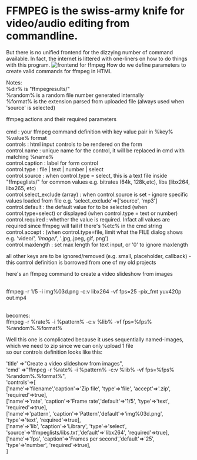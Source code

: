 # FFMPEG is the swiss-army knife for video/audio editing from commandline. 
But there is no unified frontend for the dizzying number of command available. In fact, the internet is littered with one-liners on how to do things with this program.
![frontend for ffmpeg](https://github.com/wilwad/frontend-for-ffmpeg/blob/main/ffmpeg2.png?raw=true)
How do we define parameters to create valid commands for ffmpeg in HTML <BR >
 
Notes: <BR >
%dir% is "ffmpegresults/"  <BR >
%random% is a random file number generated internally <BR >
%format% is the extension parsed from uploaded file (always used when 'source' is selected)  <BR >
 
ffmpeg actions and their required parameters <BR >  <BR >
cmd      : your ffmpeg command definition with key value pair in %key% %value% format <BR >
controls : html input controls to be rendered on the form <BR >
            control.name : unique name for the control, it will be replaced in cmd with matching %name% <BR >
            control.caption : label for form control <BR >
            control.type : file | text | number | select  <BR >
            control.source : when control.type = select, this is a text file inside "ffmpeglists/" for common values e.g. bitrates (64k, 128k,etc), libs (libx264, libx265, etc) <BR >
              control.select_exclude (array) : when control.source is set - ignore specific values loaded from file e.g. 'select_exclude'=>['source', 'mp3'] <BR >
              control.default : the default value for to be selected (when control.type=select) or displayed (when control.type = text or number) <BR >
              control.required : whether the value is required. Infact all values are required since ffmpeg will fail if there's %etc% in the cmd string <BR >
              control.accept : (when control.type=file, limit what the FILE dialog shows e.g. 'video/*', 'image/*', '.jpg,.jpeg,.gif,.png') <BR >
              control.maxlength : set max length for text input, or '0' to ignore maxlength <BR >
              
all other keys are to be ignored/removed (e.g. small, placeholder, callback) - this control definition is borrowed from one of my old projects <BR >
 
here's an ffmpeg command to create a video slideshow from images <BR > <BR >
 
ffmpeg -r 1/5 -i img%03d.png -c:v libx264 -vf fps=25 -pix_fmt yuv420p out.mp4 <BR > <BR >
 
becomes: <BR >
ffmpeg -r %rate% -i %pattern% -c:v %lib% -vf fps=%fps% %random%.%format% <BR >
 
Well this one is complicated because it uses sequentially named-images, which we need to zip since we can only upload 1 file <BR >
so our controls definition looks like this: <BR >
 
 'title'   =>"Create a video slideshow from images", <BR >
   'cmd'     =>"ffmpeg -r %rate% -i %pattern% -c:v %lib% -vf fps=%fps% %random%.%format%", <BR >
 'controls'=>[ <BR >
                ['name'=>'filename','caption'=>'Zip file', 'type'=>'file', 'accept'=>'.zip', 'required'=>true], <BR >
 				  ['name'=>'rate',     'caption'=>'Frame rate','default'=>'1/5', 'type'=>'text', 'required'=>true], 	  <BR >
 				  ['name'=>'pattern', 'caption'=>'Pattern','default'=>'img%03d.png', 'type'=>'text', 'required'=>true], <BR >
 				  ['name'=>'lib',     'caption'=>'Library', 'type'=>'select', 'source'=>'ffmpeglists/libs.txt','default'=>'libx264', 'required'=>true],  <BR >
 				  ['name'=>'fps',     'caption'=>'Frames per second','default'=>'25', 'type'=>'number', 'required'=>true], 				   <BR >
             ] <BR >

